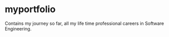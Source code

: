 # myportfolio
Contains my journey so far, all my life time professional careers in Software Engineering.   

